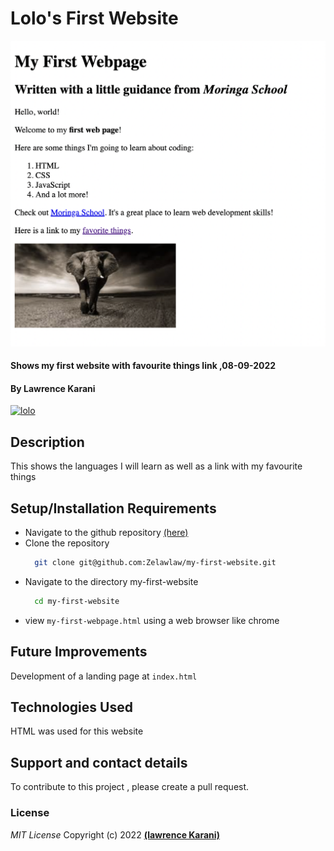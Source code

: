 # Lolo's First Website
![](images/website_snapshot.png)
#### Shows my first website with favourite things link ,08-09-2022
#### By **Lawrence Karani**
[![lolo](https://media-exp1.licdn.com/dms/image/C4D03AQF3QG2yD07S2A/profile-displayphoto-shrink_400_400/0/1641296434816?e=1668038400&v=beta&t=MHiQgdsfFWHAcO6Y8jwPyVf5zphHYtKPqC0ynTwI2m0)](https://www.linkedin.com/in/lawrencekarani/)
## Description
This shows the languages I will learn as well as a link with my favourite things
## Setup/Installation Requirements
* Navigate to the github repository [(here)](https://github.com/Zelawlaw/my-first-website)
* Clone the repository
  ```sh
    git clone git@github.com:Zelawlaw/my-first-website.git
   ```
* Navigate to the directory my-first-website
  ```sh
    cd my-first-website
   ```
* view `my-first-webpage.html` using a web browser like chrome

## Future Improvements
Development of a landing page at `index.html`
## Technologies Used
HTML was used for this website
## Support and contact details
To contribute to this project , please create a pull request.
### License
*MIT License*
Copyright (c) 2022 **[(lawrence Karani)](https://www.linkedin.com/in/lawrencekarani/)**